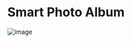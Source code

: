 # Smart Photo Album
![image](https://user-images.githubusercontent.com/33554356/187931823-c5353c87-edd8-491c-80b2-d1bcb678c327.png)
